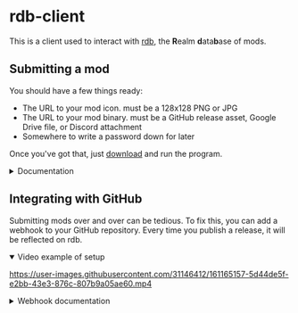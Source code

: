 # rdb-client
This is a client used to interact with [rdb](http://rdb.dual-iron.xyz/), the **R**ealm **d**ata**b**ase of mods.

## Submitting a mod
You should have a few things ready:
- The URL to your mod icon. must be a 128x128 PNG or JPG
- The URL to your mod binary. must be a GitHub release asset, Google Drive file, or Discord attachment
- Somewhere to write a password down for later

Once you've got that, just [download](https://github.com/Dual-Iron/rdb-client/releases/latest) and run the program.

<details>
<summary>Documentation</summary>

FIELD|DESCRIPTION
--|--
secret|Essentially a password. Write this down somewhere and keep it *secret*.*
name|The mod's name.
owner|The person or team of people that made the mod.
version|The mod's current [version](https://semver.org/) that increases after each update.
description|[Optional] A brief description of the mod.
icon|A URL to a 128x128 PNG or JPG file.
binary|A URL to a GitHub release asset, Google Drive file, or Discord attachment. Should be a ZIP or DLL file.
homepage|[Optional] A URL users can visit to learn more about the mod.

\* When submitting a new mod, the `secret` field can be anything you want. When updating the mod later, the `secret` field must match, or you won't be able to update your mod. If you lose your secret, contact Dual (Discord ID [303617148411183105](https://discord.id)).

</details>

## Integrating with GitHub
Submitting mods over and over can be tedious. To fix this, you can add a webhook to your GitHub repository. Every time you publish a release, it will be reflected on rdb.

<details open>
<summary>Video example of setup</summary>

https://user-images.githubusercontent.com/31146412/161165157-5d44de5f-e2bb-43e3-876c-807b9a05ae60.mp4
  
</details>

<details>
<summary>Webhook documentation</summary>

FIELD|WHERE IT COMES FROM
--|--
secret|Given in the URL.
name|The repository name.
owner|The repository author or organization.
version|The release's tag name.
description|The repository description at the time of publishing.
icon|`https://raw.githubusercontent.com/{repo-name}/{tag-name}/icon.png`
binary|The last asset (alphabetically) in the release.
homepage|The repository's homepage, or the GitHub repository.

</details>
